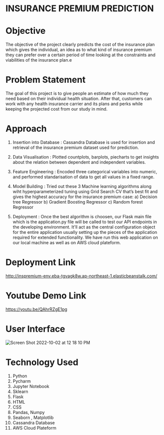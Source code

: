 # INSURANCE PREMIUM PREDICTION

# Objective
The objective of the project clearly predicts the cost of the insurance plan which gives the individual, an idea as to what kind of insurance premium they can prefer over a certain period of time looking at the constraints and viabilities of the insurance plan.e

# Problem Statement
The goal of this project is to give people an estimate of how much they need based on their individual health situation. After that, customers can work with any health insurance carrier and its plans and perks while keeping the projected cost from our study in mind. 

# Approach
1) Insertion into Database : Cassandra Database is used for insertion and retrieval of the insurance premium dataset used for prediction.
2) Data Visualisation : Plotted countplots, barplots, piecharts to get insights about the relation between dependent and independent variables.
3) Feature Engineering : Encoded three categorical variables into numeric, and performed standarisation of data to get all values in a fixed range.
4) Model Building : Tried out these 3 Machine learning algorithms along wiht hyperparameterized tuning using Grid Search CV that’s best fit and gives the highest accuracy for the insurance premium case:
a) Decision tree Regressor 
b) Gradient Boosting Regressor
c) Random forest Regressor
      
5) Deployment : Once the best algorithm is choosen, our Flask main file which is the application.py file will be called to test our API endpoints in the developing environment. It'll act as the central configuration object for the entire application usually setting up the pieces of the application required for extended functionality. We have run this web application on our local machine as well as on AWS cloud plateform.
 
# Deployment Link 

http://inspremium-env.eba-tgvagk8w.ap-northeast-1.elasticbeanstalk.com/

# Youtube Demo Link
https://youtu.be/QAhrRZgE1pg

# User Interface
![Screen Shot 2022-10-02 at 12 18 10 PM](https://user-images.githubusercontent.com/105154630/193457579-64e91cf7-22f4-4baf-9ec2-7b0806fe778a.png)


# Technology Used
1) Python
2) Pycharm
3) Jupyter Notebook
4) Sklearn
5) Flask
6) HTML
7) CSS
8) Pandas, Numpy 
9) Seaborn , Matplotlib
10) Cassandra Database
11) AWS Cloud Plateform
